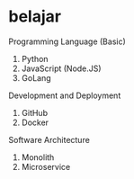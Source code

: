# belajar

Programming Language (Basic)

1. Python
2. JavaScript (Node.JS)
3. GoLang

Development and Deployment

1. GitHub
2. Docker

Software Architecture

1. Monolith
2. Microservice
